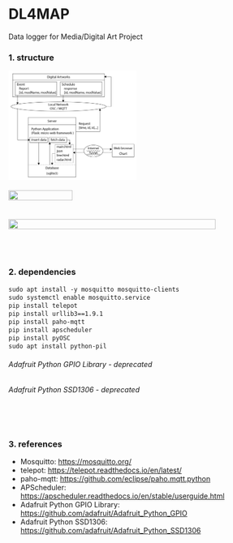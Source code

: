 # DL4MAP
Data logger for Media/Digital Art Project

### 1. structure
<img src="_data/structure.jpg" width="50%" height="50%"></img>
<br/><br/>
<img src="_data/IMG_1849.jpg" width="50%" height="50%"></img>
<br/><br/><br/>
<img src="_data/server_message_flow.jpg" width="90%" height="90%"></img>

<br/><br/>
### 2. dependencies
```
sudo apt install -y mosquitto mosquitto-clients
sudo systemctl enable mosquitto.service
pip install telepot
pip install urllib3==1.9.1
pip install paho-mqtt
pip install apscheduler
pip install pyOSC
sudo apt install python-pil
```
######  Adafruit Python GPIO Library - deprecated    
######  Adafruit Python SSD1306 - deprecated

<br/><br/>
### 3. references
   * Mosquitto: <https://mosquitto.org/>
   * telepot: <https://telepot.readthedocs.io/en/latest/>
   * paho-mqtt: <https://github.com/eclipse/paho.mqtt.python>
   * APScheduler: <https://apscheduler.readthedocs.io/en/stable/userguide.html>
   * Adafruit Python GPIO Library: <https://github.com/adafruit/Adafruit_Python_GPIO>
   * Adafruit Python SSD1306: <https://github.com/adafruit/Adafruit_Python_SSD1306>
